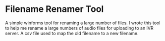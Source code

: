 # Filename Renamer Tool
A simple winforms tool for renaming a large number of files. 
I wrote this tool to help me rename a large numbers of audio files for uploading to an IVR server.
A csv file used to map the old filename to a new filename.




